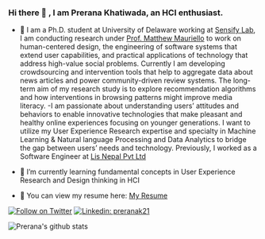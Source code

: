 ### Hi there 👋 , I am Prerana Khatiwada, an HCI enthusiast.

<!--
**Preranakh/Preranakh** is a ✨ _special_ ✨ repository because its `README.md` (this file) appears on your GitHub profile.

Here are some ideas to get you started:

- 🔭 I’m currently working on ...
- 🌱 I’m currently learning ...
- 👯 I’m looking to collaborate on ...
- 🤔 I’m looking for help with ...
- 💬 Ask me about ...
- 📫 How to reach me: ...
- 😄 Pronouns: ...
- ⚡ Fun fact: ...
-->

- 🔭 I am a Ph.D. student at University of Delaware working at [Sensify Lab](https://sensifylab.cis.udel.edu/), I am conducting research under [Prof. Matthew Mauriello](https://www.eecis.udel.edu/~mlm/) to work on human-centered design, the engineering of software systems that extend user capabilities, and practical applications of technology that address high-value social problems. Currently I am developing crowdsourcing and intervention tools that help to aggregate data about news articles and power community-driven review systems. The long-term aim of my research study is to explore recommendation algorithms and how interventions in browsing patterns might improve media literacy.
-I am passionate about understanding users’ attitudes and behaviors to enable innovative technologies that make pleasant and healthy online experiences focusing on younger generations. I want to utilize my User Experience Research expertise and specialty in Machine Learning & Natural language Processing and Data Analytics to bridge the gap between users’ needs and technology.
Previously, I worked as a Software Engineer at [Lis Nepal Pvt Ltd](https://lisnepal.com.np/)

- 🌱 I’m currently learning fundamental concepts in User Experience Research and Design thinking in HCI
- 📃  You can view my resume here: [My Resume](https://preranakh.github.io/cv/)

[![Follow on Twitter](https://img.shields.io/badge/--twitter?label=Follow&logo=Twitter&style=social)](https://twitter.com/PreranaKh2) [![Linkedin: preranak21](https://img.shields.io/badge/-Connect-blue?style=flat-square&logo=Linkedin&logoColor=white&link=https://www.linkedin.com/in/preranak21/)](https://www.linkedin.com/in/preranak21/) 

![Prerana's github stats](https://github-readme-stats.vercel.app/api?username=Preranakh&show_icons=true&hide=["stars"]&hide_border=true)

